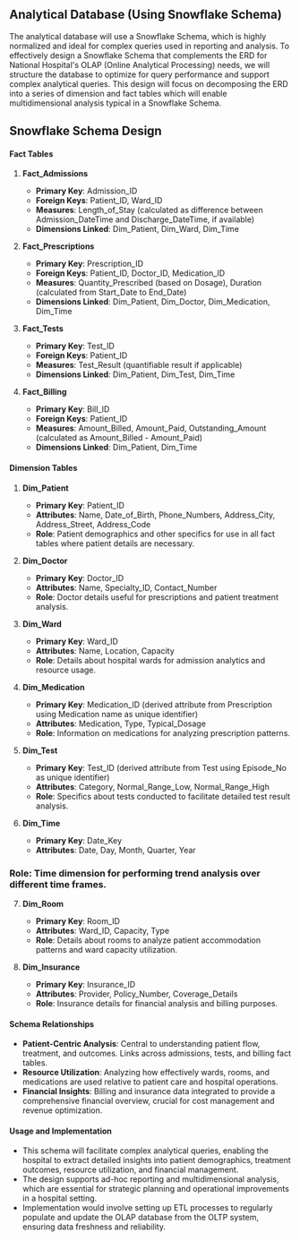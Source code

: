 ## **Analytical Database (Using Snowflake Schema)**

The analytical database will use a Snowflake Schema, which is highly normalized and ideal for complex queries used in reporting and analysis.
To effectively design a Snowflake Schema that complements the ERD for National Hospital's OLAP (Online Analytical Processing) needs, we will structure the database to optimize for query performance and support complex analytical queries. This design will focus on decomposing the ERD into a series of dimension and fact tables which will enable multidimensional analysis typical in a Snowflake Schema.

## **Snowflake Schema Design**

#### **Fact Tables**

1. **Fact_Admissions**
   - **Primary Key**: Admission_ID
   - **Foreign Keys**: Patient_ID, Ward_ID
   - **Measures**: Length_of_Stay (calculated as difference between Admission_DateTime and Discharge_DateTime, if available)
   - **Dimensions Linked**: Dim_Patient, Dim_Ward, Dim_Time

2. **Fact_Prescriptions**
   - **Primary Key**: Prescription_ID
   - **Foreign Keys**: Patient_ID, Doctor_ID, Medication_ID
   - **Measures**: Quantity_Prescribed (based on Dosage), Duration (calculated from Start_Date to End_Date)
   - **Dimensions Linked**: Dim_Patient, Dim_Doctor, Dim_Medication, Dim_Time

3. **Fact_Tests**
   - **Primary Key**: Test_ID
   - **Foreign Keys**: Patient_ID
   - **Measures**: Test_Result (quantifiable result if applicable)
   - **Dimensions Linked**: Dim_Patient, Dim_Test, Dim_Time

4. **Fact_Billing**
   - **Primary Key**: Bill_ID
   - **Foreign Keys**: Patient_ID
   - **Measures**: Amount_Billed, Amount_Paid, Outstanding_Amount (calculated as Amount_Billed - Amount_Paid)
   - **Dimensions Linked**: Dim_Patient, Dim_Time

#### **Dimension Tables**

1. **Dim_Patient**
   - **Primary Key**: Patient_ID
   - **Attributes**: Name, Date_of_Birth, Phone_Numbers, Address_City, Address_Street, Address_Code
   - **Role**: Patient demographics and other specifics for use in all fact tables where patient details are necessary.

2. **Dim_Doctor**
   - **Primary Key**: Doctor_ID
   - **Attributes**: Name, Specialty_ID, Contact_Number
   - **Role**: Doctor details useful for prescriptions and patient treatment analysis.

3. **Dim_Ward**
   - **Primary Key**: Ward_ID
   - **Attributes**: Name, Location, Capacity
   - **Role**: Details about hospital wards for admission analytics and resource usage.

4. **Dim_Medication**
   - **Primary Key**: Medication_ID (derived attribute from Prescription using Medication name as unique identifier)
   - **Attributes**: Medication, Type, Typical_Dosage
   - **Role**: Information on medications for analyzing prescription patterns.

5. **Dim_Test**
   - **Primary Key**: Test_ID (derived attribute from Test using Episode_No as unique identifier)
   - **Attributes**: Category, Normal_Range_Low, Normal_Range_High
   - **Role**: Specifics about tests conducted to facilitate detailed test result analysis.

6. **Dim_Time**
   - **Primary Key**: Date_Key
   - **Attributes**: Date, Day, Month, Quarter, Year
### **Role**: Time dimension for performing trend analysis over different time frames.

7. **Dim_Room**
   - **Primary Key**: Room_ID
   - **Attributes**: Ward_ID, Capacity, Type
   - **Role**: Details about rooms to analyze patient accommodation patterns and ward capacity utilization.

8. **Dim_Insurance**
   - **Primary Key**: Insurance_ID
   - **Attributes**: Provider, Policy_Number, Coverage_Details
   - **Role**: Insurance details for financial analysis and billing purposes.

#### **Schema Relationships**

- **Patient-Centric Analysis**: Central to understanding patient flow, treatment, and outcomes. Links across admissions, tests, and billing fact tables.
- **Resource Utilization**: Analyzing how effectively wards, rooms, and medications are used relative to patient care and hospital operations.
- **Financial Insights**: Billing and insurance data integrated to provide a comprehensive financial overview, crucial for cost management and revenue optimization.

#### **Usage and Implementation**

- This schema will facilitate complex analytical queries, enabling the hospital to extract detailed insights into patient demographics, treatment outcomes, resource utilization, and financial management.
- The design supports ad-hoc reporting and multidimensional analysis, which are essential for strategic planning and operational improvements in a hospital setting.
- Implementation would involve setting up ETL processes to regularly populate and update the OLAP database from the OLTP system, ensuring data freshness and reliability.




